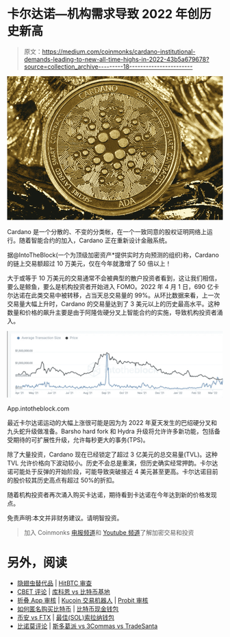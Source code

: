 # 卡尔达诺—机构需求导致 2022 年创历史新高

> 原文：<https://medium.com/coinmonks/cardano-institutional-demands-leading-to-new-all-time-highs-in-2022-43b5a679678?source=collection_archive---------18----------------------->

![](img/88abb0caec38f4e03bb8a37be6ef7800.png)

Cardano 是一个分散的、不变的分类帐，在一个一致同意的股权证明网络上运行。随着智能合约的加入，Cardano 正在重新设计金融系统。

据@IntoTheBlock(一个为顶级加密资产*提供实时方向预测的组织)称，Cardano 的链上交易额超过 10 万美元，仅在今年就激增了 50 倍以上！

大于或等于 10 万美元的交易通常不会被典型的散户投资者看到，这让我们相信，要么是鲸鱼，要么是机构投资者开始进入 FOMO。2022 年 4 月 1 日，690 亿卡尔达诺在此类交易中被转移，占当天总交易量的 99%。从环比数据来看，上一次交易量大幅上升时，Cardano 的交易量达到了 3 美元以上的历史最高水平。这种数量和价格的飙升主要是由于阿隆佐硬分叉上智能合约的实施，导致机构投资者涌入。

![](img/a8afeae3fb91ffcac46109568091752f.png)

App.intotheblock.com

最近卡尔达诺运动的大幅上涨很可能是因为为 2022 年夏天发生的巴绍硬分叉和九头蛇升级做准备。Barsho hard fork 和 Hydra 升级将允许许多新功能，包括备受期待的可扩展性升级，允许每秒更大的事务(TPS)。

除了大量投资，Cardano 现在已经锁定了超过 3 亿美元的总交易量(TVL)。这种 TVL 允许价格向下波动较小。历史不会总是重演，但历史确实经常押韵。卡尔达诺可能处于反弹的开始阶段，可能导致突破接近 4 美元甚至更高。卡尔达诺目前的股价较其历史高点有超过 50%的折扣。

随着机构投资者再次涌入购买卡达诺，期待看到卡达诺在今年达到新的价格发现点。

免责声明:本文并非财务建议。请明智投资。

> 加入 Coinmonks [电报频道](https://t.me/coincodecap)和 [Youtube 频道](https://www.youtube.com/c/coinmonks/videos)了解加密交易和投资

# 另外，阅读

*   [隐翅虫替代品](/coinmonks/cryptohopper-alternatives-d67287b16d27) | [HitBTC 审查](/coinmonks/hitbtc-review-c5143c5d53c2)
*   [CBET 评论](https://coincodecap.com/cbet-casino-review) | [库科恩 vs 比特币基地](https://coincodecap.com/kucoin-vs-coinbase)
*   [折叠 App 审核](https://coincodecap.com/fold-app-review) | [Kucoin 交易机器人](/coinmonks/kucoin-trading-bot-automate-your-trades-8cf0ca2138e0) | [Probit 审核](https://coincodecap.com/probit-review)
*   [如何匿名购买比特币](https://coincodecap.com/buy-bitcoin-anonymously) | [比特币现金钱包](https://coincodecap.com/bitcoin-cash-wallets)
*   [币安 vs FTX](https://coincodecap.com/binance-vs-ftx) | [最佳(SOL)索拉纳钱包](https://coincodecap.com/solana-wallets)
*   [比诺莫评论](https://coincodecap.com/binomo-review) | [斯多葛派 vs 3Commas vs TradeSanta](https://coincodecap.com/stoic-vs-3commas-vs-tradesanta)